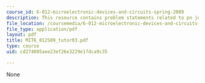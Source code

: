 ```yaml
---
course_id: 6-012-microelectronic-devices-and-circuits-spring-2009
description: This resource contains problem statements related to pn junction electrostatics.
file_location: /coursemedia/6-012-microelectronic-devices-and-circuits-spring-2009/cd274095aee23ef26e3229e1fdca9c35_MIT6_012S09_tutor03.pdf
file_type: application/pdf
layout: pdf
title: MIT6_012S09_tutor03.pdf
type: course
uid: cd274095aee23ef26e3229e1fdca9c35

---
```

None